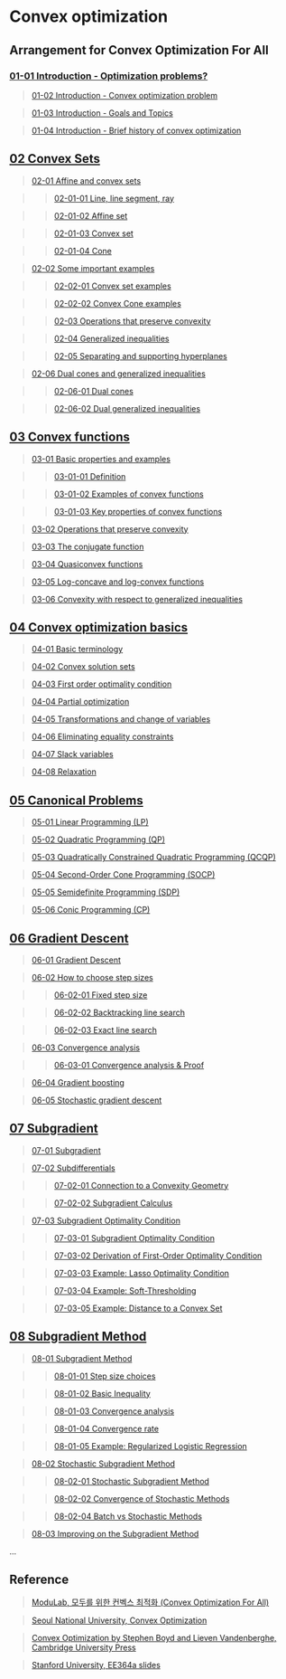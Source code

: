 # Convex optimization

## Arrangement for Convex Optimization For All


### [01-01 Introduction - Optimization problems?](https://www.evernote.com/l/AqN3jKgAC3JOmZGuM6dG3GELVwxOyScxiMk)

> [01-02 Introduction - Convex optimization problem](https://www.evernote.com/l/AqNlPB4WSMpAw4dtOcKs797P6egO_f7ZNvM)

> [01-03 Introduction - Goals and Topics](https://www.evernote.com/l/AqNzX2T7XtpF9ZYLmPAxS5-vQkjctYkbK3M)

> [01-04 Introduction -  Brief history of convex optimization](https://www.evernote.com/l/AqMnB1fin1NMFJ1ukNCDDZMl6kXbFfqlwWc)


## [02 Convex Sets](https://www.evernote.com/l/AqPUR7PE7yZBcJU_tl02RF587FaalcPZavY)

> [02-01 Affine and convex sets](https://www.evernote.com/l/AqM548D6jOxPg6NgNrUAoNUq7VpoVLqPxus)

>> [02-01-01 Line, line segment, ray](https://www.evernote.com/l/AqOlv9_KpUxLq6rBmERV4Sfy733xgppguM8)

>> [02-01-02 Affine set](https://www.evernote.com/l/AqP6HCiC0ZRItrHnSGmd2uPP7x5U5u99afs)

>> [02-01-03 Convex set](https://www.evernote.com/l/AqP0XvEIQDdJL73CVOcp0iS7EHZCS2g255I)

>> [02-01-04 Cone](https://www.evernote.com/l/AqMUCar2fOtDXI1WYadCbgcJgXm-NKbvsL8)

> [02-02 Some important examples](https://www.evernote.com/l/AqNkPPWsjoVO8J2_c0wQXgBbcMn3xHJANKU)

>> [02-02-01 Convex set examples](https://www.evernote.com/l/AqPiDf_g9y1EloouhsD3TgDHnXljL6wxDUI)

>> [02-02-02 Convex Cone examples](https://www.evernote.com/l/AqNfitIN3w5JF7_0H7-Wcrd81E4Jzlgj0rA)

>> [02-03 Operations that preserve convexity](https://www.evernote.com/l/AqMrpGn3hO5Edae_levV8giLUF1tc8lR2xE)

>> [02-04 Generalized inequalities](https://www.evernote.com/l/AqM8a5MN4zdCFa6XstR89gs0bLMnO26M2eg)

>> [02-05 Separating and supporting hyperplanes](https://www.evernote.com/l/AqPP45xyqz9JoImH_68_gCQ3nwrVKQK-GKQ)

> [02-06 Dual cones and generalized inequalities](https://www.evernote.com/l/AqPcOFReqohH3rQi1x_qBaXiVcjtAm-FU4M)

>> [02-06-01 Dual cones](https://www.evernote.com/l/AqN7bvHmlcFDB55ZRduuFZHQlqOGZSVkoE0)

>> [02-06-02 Dual generalized inequalities](https://www.evernote.com/l/AqOxJXTKfyVHo5PJ2yOVvWudRA9plCLJFCg)


## [03 Convex functions](https://www.evernote.com/l/AqPxsHjfWqNIPICmS2mexCmewwQ5oS5QVxs)

> [03-01 Basic properties and examples](https://www.evernote.com/l/AqPgNhuBWkBP_Zm-LzP-O6ug85mEQcVYTXU)

>> [03-01-01 Definition](https://www.evernote.com/l/AqPPrKi08elGaaQHC-bprHVCI7YnCB3KmxU)

>> [03-01-02 Examples of convex functions](https://www.evernote.com/l/AqNkmni2KzZKg7ocLRi_qUikj4dokbnXl4E)

>> [03-01-03 Key properties of convex functions](https://www.evernote.com/l/AqOm95aXaDFFXZ5f3jHxR2p4ic7TQODV2no)

> [03-02 Operations that preserve convexity](https://www.evernote.com/l/AqNeK1NhtelOeLRd0I2Hr2FiXpjXxtcNyOI)

> [03-03 The conjugate function](https://www.evernote.com/l/AqOnKW7icRNOHoMeDIxH3jsipwzlkgrl_Fk)

> [03-04 Quasiconvex functions](https://www.evernote.com/l/AqOkyIoYmjlEYpTZcXGyoZCgNOblBDyehsQk)

> [03-05 Log-concave and log-convex functions](https://www.evernote.com/l/AqNRwpZ5BtRDx4l7ySffzvCqYGDbqqnME7k)

> [03-06 Convexity with respect to generalized inequalities](https://www.evernote.com/l/AqN-mSFCg5VJpJYLvZc-cGWqkWpEKj4EHYw)


## [04 Convex optimization basics](https://www.evernote.com/l/AqOhey_P6HJIDqGuZbColrU1ewEoucGp-do)

> [04-01 Basic terminology](https://www.evernote.com/l/AqNWe7Mce69JGIw8yTJ1_XRacRsW9XoqtPc)

> [04-02 Convex solution sets](https://www.evernote.com/l/AqNxb4MoxINC05Rq73FJZE5fhwsCvnWuWv4)

> [04-03 First order optimality condition](https://www.evernote.com/l/AqNxy7CQ-HBPMLJws3oL5FNUUpgI1RoN8XU)

> [04-04 Partial optimization](https://www.evernote.com/l/AqPJAobL_5JDjYwonAGr6_bc-EzqePrwXLI)

> [04-05 Transformations and change of variables](https://www.evernote.com/l/AqM122LimbpCAZh-TIJF7jtVdPM8HICXN4I)

> [04-06 Eliminating equality constraints](https://www.evernote.com/l/AqNp4MRZaYZPjLeXQw_fF5loMq0McMSzXmE)

> [04-07 Slack variables](https://www.evernote.com/l/AqNM4iD4wp9HZYqXUE0z1sulEAfmLAuKXXs)

> [04-08 Relaxation](https://www.evernote.com/l/AqNIyy0w7DNG2riozOy5fl-9KYFANMaIAa0)


## [05 Canonical Problems](https://www.evernote.com/l/AqPQjk5lVDZO1re3hxbpSxjqip0FLj_Fq-Y)

> [05-01 Linear Programming (LP)](https://www.evernote.com/l/AqN4TxRWvtREJ5N4tMiMnVGgOivFBLRvjW8)

> [05-02 Quadratic Programming (QP)](https://www.evernote.com/l/AqPi_KDEbtJPHafsHxs3MzGLmTlsI6ar5rE)

> [05-03 Quadratically Constrained Quadratic Programming (QCQP)](https://www.evernote.com/l/AqORooEyDUVEpKfHlhYHYB4Ht-P4F08J1V8)

> [05-04 Second-Order Cone Programming (SOCP)](https://www.evernote.com/l/AqMQYYUr1SFOBLOOsEQ0ycsSG1eZq12uHes)

> [05-05 Semidefinite Programming (SDP)](https://www.evernote.com/l/AqMguzmSqDZFR5SGVPAdU8ptXZlNGqQ8u7U)

> [05-06 Conic Programming (CP)](https://www.evernote.com/l/AqPi0-Rp6GVNFrHLz9W4WZFBlbMzmfFGAwE)


## [06 Gradient Descent](https://www.evernote.com/l/AqORqZY_siZCIKP8-S8lCmFNkc2ZAM9Vk2o)

> [06-01 Gradient Descent](https://www.evernote.com/l/AqN1T6j8CspJ5J6fw0BjphQGQXZaj4yeb9o)

> [06-02 How to choose step sizes](https://www.evernote.com/l/AqMsECWYo0dB5Id44DJ2-R1k1EEUGOiffHU)

>> [06-02-01 Fixed step size](https://www.evernote.com/l/AqMOI0kYYuRMW7ghqEta5oiy1g2qchUs60c)

>> [06-02-02 Backtracking line search](https://www.evernote.com/l/AqNDfRDEoslOuqaezVkUoMa829qoWe0qOfE)

>> [06-02-03 Exact line search](https://www.evernote.com/l/AqMEApZoP7pFcq7HcTLODWQLt8ac0zzg2xc)

> [06-03 Convergence analysis](https://www.evernote.com/l/AqOkIERSBmtEyLWZpXL5W3vxC63iVY3lTi8)

>> [06-03-01 Convergence analysis & Proof](https://www.evernote.com/l/AqNedbTtVbZEw7lXHoxHmWO-3CZ7aLB-mBI)

> [06-04 Gradient boosting](https://www.evernote.com/l/AqO3qWgm9RZB-qYHJ5GJ9CYRM_4PhZFVYdU)

> [06-05 Stochastic gradient descent](https://www.evernote.com/l/AqM_VjBYffJFyo9yxoS8CWFheSBdfiMlMf4)


## [07 Subgradient](https://www.evernote.com/l/AqP_r70tn8JGSbH9JuAovYBLDP_CMHhSNHY)

> [07-01 Subgradient](https://www.evernote.com/l/AqNYqTD7kBtJbrDJzzi2XdhrINampQ2-a04)

> [07-02 Subdifferentials](https://www.evernote.com/l/AqMbESgZOr5MO61r6GgYSuaXpnf4isJsyYA)

>> [07-02-01 Connection to a Convexity Geometry](https://www.evernote.com/l/AqOLUAlJtMtHbY2kNC7Ra3fhHbak4PXhV5Q)

>> [07-02-02 Subgradient Calculus](https://www.evernote.com/l/AqNQtv8S-tBBVLe-9cbsGfduOuwc7UPo37Q)

> [07-03 Subgradient Optimality Condition](https://www.evernote.com/l/AqOIf7V6jTFIVIF6mIHU3_ej1K16i8VOOt0)

>> [07-03-01 Subgradient Optimality Condition](https://www.evernote.com/l/AqMaM2wqoAFKt6iNcOqCA2HqHTVDkvm6THw)

>> [07-03-02 Derivation of First-Order Optimality Condition](https://www.evernote.com/l/AqNwV03oqtRPEL5dNShre2-axCM1GkouHNM)

>> [07-03-03 Example: Lasso Optimality Condition](https://www.evernote.com/l/AqOZHxkYPd5FG7i2E4X-wYhkMI4odF-8NU0)

>> [07-03-04 Example: Soft-Thresholding](https://www.evernote.com/l/AqNIx_q-EilEqbXIGJ6Nww3wIl89M92Knac)

>> [07-03-05 Example: Distance to a Convex Set](https://www.evernote.com/l/AqNjlIY4uIxIb6DlbXZRzFdJoaR0KdqnXko)



## [08 Subgradient Method](https://www.evernote.com/l/AqOjlBysd69OMbt84W4f-dTu4KLkDw16oyQ)

> [08-01 Subgradient Method](https://www.evernote.com/l/AqMs61nXEzBNXZSueokyx3IeeH-BGRlfB3s)

>> [08-01-01 Step size choices](https://www.evernote.com/l/AqNDM9jnOdREqL2iLI8MYbfEnittoo_YlRw)

>> [08-01-02 Basic Inequality](https://www.evernote.com/l/AqOQkpI_2YlI5K8poR3NvzAzYQYqD_tE0JU)

>> [08-01-03 Convergence analysis](https://www.evernote.com/l/AqPeBNkEwg1DxrvUwCe5m_d_p6bPWnDyxdk)

>> [08-01-04 Convergence rate](https://www.evernote.com/l/AqO4kOBZmAJL4rl2nHYewHKz-044mbmTCY8)

>> [08-01-05 Example: Regularized Logistic Regression](https://www.evernote.com/l/AqPPbnyowPxApqMnjHi1fqsJuaz_yG016ao)

> [08-02 Stochastic Subgradient Method](https://www.evernote.com/l/AqOpJ1jnc_VO-ZK-RVHKZ1TGzCzXmEfJ2UA)

>> [08-02-01 Stochastic Subgradient Method](https://www.evernote.com/l/AqOZHxkYPd5FG7i2E4X-wYhkMI4odF-8NU0)

>> [08-02-02 Convergence of Stochastic Methods](https://www.evernote.com/l/AqMGtAf1UwNB_afnxzrW99iUChc3I407f54)

>> [08-02-04 Batch vs Stochastic Methods](https://www.evernote.com/l/AqNAd6oyUwZCeo_Y1yt2k48Y8zw99WcOYyI)

> [08-03 Improving on the Subgradient Method](https://www.evernote.com/l/AqNKP5HaeOJH76UKJC1V4fytuOF5Wg4HpyU)


...


## Reference

> [ModuLab, 모두를 위한 컨벡스 최적화 (Convex Optimization For All)](https://wikidocs.net/17052)

> [Seoul National University, Convex Optimization](http://erc-aci.snu.ac.kr/ko/node/39)

> [Convex Optimization by Stephen Boyd and Lieven Vandenberghe, Cambridge University Press](https://web.stanford.edu/~boyd/cvxbook/bv_cvxbook.pdf)

> [Stanford University, EE364a slides](https://web.stanford.edu/class/ee364a/lectures.html)

